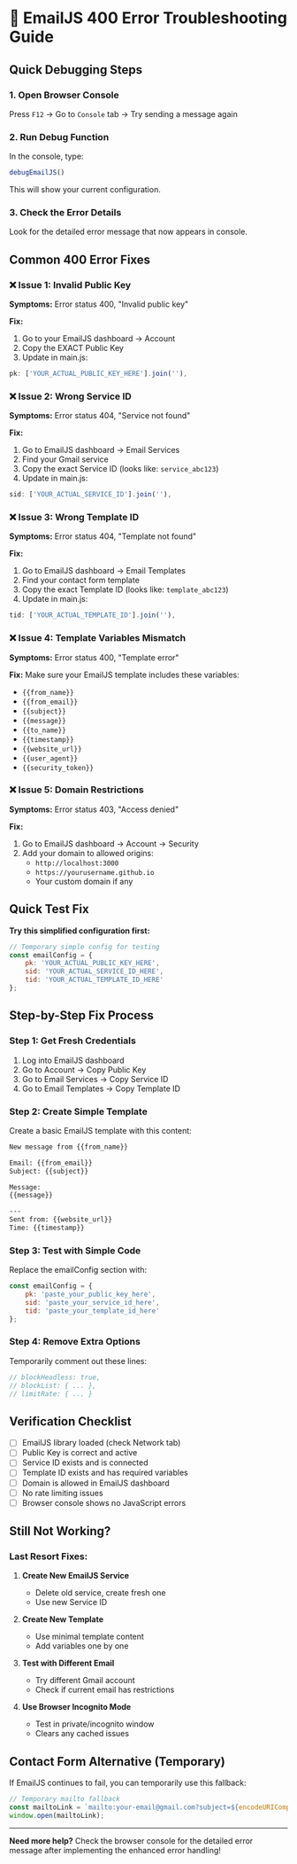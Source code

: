 # 🚨 EmailJS 400 Error Troubleshooting Guide

## Quick Debugging Steps

### 1. Open Browser Console
Press `F12` → Go to `Console` tab → Try sending a message again

### 2. Run Debug Function
In the console, type:
```javascript
debugEmailJS()
```
This will show your current configuration.

### 3. Check the Error Details
Look for the detailed error message that now appears in console.

## Common 400 Error Fixes

### ❌ **Issue 1: Invalid Public Key**
**Symptoms:** Error status 400, "Invalid public key"

**Fix:**
1. Go to your EmailJS dashboard → Account
2. Copy the EXACT Public Key
3. Update in main.js:
```javascript
pk: ['YOUR_ACTUAL_PUBLIC_KEY_HERE'].join(''),
```

### ❌ **Issue 2: Wrong Service ID**
**Symptoms:** Error status 404, "Service not found"

**Fix:**
1. Go to EmailJS dashboard → Email Services
2. Find your Gmail service
3. Copy the exact Service ID (looks like: `service_abc123`)
4. Update in main.js:
```javascript
sid: ['YOUR_ACTUAL_SERVICE_ID'].join(''),
```

### ❌ **Issue 3: Wrong Template ID**
**Symptoms:** Error status 404, "Template not found"

**Fix:**
1. Go to EmailJS dashboard → Email Templates
2. Find your contact form template
3. Copy the exact Template ID (looks like: `template_abc123`)
4. Update in main.js:
```javascript
tid: ['YOUR_ACTUAL_TEMPLATE_ID'].join(''),
```

### ❌ **Issue 4: Template Variables Mismatch**
**Symptoms:** Error status 400, "Template error"

**Fix:** Make sure your EmailJS template includes these variables:
- `{{from_name}}`
- `{{from_email}}`
- `{{subject}}`
- `{{message}}`
- `{{to_name}}`
- `{{timestamp}}`
- `{{website_url}}`
- `{{user_agent}}`
- `{{security_token}}`

### ❌ **Issue 5: Domain Restrictions**
**Symptoms:** Error status 403, "Access denied"

**Fix:**
1. Go to EmailJS dashboard → Account → Security
2. Add your domain to allowed origins:
   - `http://localhost:3000`
   - `https://yourusername.github.io`
   - Your custom domain if any

## Quick Test Fix

**Try this simplified configuration first:**

```javascript
// Temporary simple config for testing
const emailConfig = {
    pk: 'YOUR_ACTUAL_PUBLIC_KEY_HERE',
    sid: 'YOUR_ACTUAL_SERVICE_ID_HERE', 
    tid: 'YOUR_ACTUAL_TEMPLATE_ID_HERE'
};
```

## Step-by-Step Fix Process

### Step 1: Get Fresh Credentials
1. Log into EmailJS dashboard
2. Go to Account → Copy Public Key
3. Go to Email Services → Copy Service ID
4. Go to Email Templates → Copy Template ID

### Step 2: Create Simple Template
Create a basic EmailJS template with this content:
```html
New message from {{from_name}}

Email: {{from_email}}
Subject: {{subject}}

Message:
{{message}}

---
Sent from: {{website_url}}
Time: {{timestamp}}
```

### Step 3: Test with Simple Code
Replace the emailConfig section with:
```javascript
const emailConfig = {
    pk: 'paste_your_public_key_here',
    sid: 'paste_your_service_id_here',
    tid: 'paste_your_template_id_here'
};
```

### Step 4: Remove Extra Options
Temporarily comment out these lines:
```javascript
// blockHeadless: true,
// blockList: { ... },
// limitRate: { ... }
```

## Verification Checklist

- [ ] EmailJS library loaded (check Network tab)
- [ ] Public Key is correct and active
- [ ] Service ID exists and is connected
- [ ] Template ID exists and has required variables
- [ ] Domain is allowed in EmailJS dashboard
- [ ] No rate limiting issues
- [ ] Browser console shows no JavaScript errors

## Still Not Working?

### Last Resort Fixes:

1. **Create New EmailJS Service**
   - Delete old service, create fresh one
   - Use new Service ID

2. **Create New Template**
   - Use minimal template content
   - Add variables one by one

3. **Test with Different Email**
   - Try different Gmail account
   - Check if current email has restrictions

4. **Use Browser Incognito Mode**
   - Test in private/incognito window
   - Clears any cached issues

## Contact Form Alternative (Temporary)

If EmailJS continues to fail, you can temporarily use this fallback:

```javascript
// Temporary mailto fallback
const mailtoLink = `mailto:your-email@gmail.com?subject=${encodeURIComponent(subject)}&body=${encodeURIComponent(`Name: ${name}\nEmail: ${email}\n\nMessage:\n${message}`)}`;
window.open(mailtoLink);
```

---

**Need more help?** Check the browser console for the detailed error message after implementing the enhanced error handling!